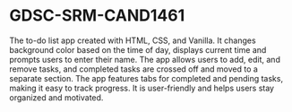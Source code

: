 # GDSC-SRM-CAND1461

The to-do list app created with HTML, CSS, and Vanilla. It changes background color based on the time of day, displays current time and prompts users to enter their name. The app allows users to add, edit, and remove tasks, and completed tasks are crossed off and moved to a separate section. The app features tabs for completed and pending tasks, making it easy to track progress. It is user-friendly and helps users stay organized and motivated.
